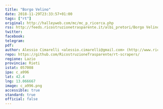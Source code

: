 ```yaml
---
title: "Borgo Velino"
date: 2018-11-29T23:33:57+01:00
tags: ["rt"]
original: http://halleyweb.com/mc/mc_p_ricerca.php
rss: http://feeds.ricostruzionetrasparente.it/albi_pretori/Borgo Velino_feed.xml
twitter: 
facebook: 
telegram: 
pdf: 
author: Alessio Cimarelli <alessio.cimarelli@gmail.com> (http://www.ricostruzionetrasparente.it)
repo: https://github.com/RicostruzioneTrasparente/rt-scrapers/
regione: Lazio
provincia: Rieti
istat: 057008
ipa: c_a996
lat: 42.4
lng: 13.066667
image: c_a996.png
accessible: true
standard: true
official: false
---
```

